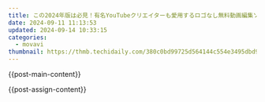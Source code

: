 ```yaml
---
title: この2024年版は必見！有名YouTubeクリエイターも愛用するロゴなし無料動画編集ソフトベスト15 - プロ仕様機能充実
date: 2024-09-11 11:13:53
updated: 2024-09-14 10:33:15
categories:
  - movavi
thumbnail: https://thmb.techidaily.com/380c0bd99725d564144c554e3495dbd9ae260fd185cc36120b3c443e5fa292b5.JPEG
---
```


{{post-main-content}}

<ins class="adsbygoogle"
     style="display:block"
     data-ad-format="autorelaxed"
     data-ad-client="ca-pub-7571918770474297"
     data-ad-slot="1223367746"></ins>

{{post-assign-content}}

<ins class="adsbygoogle"
     style="display:block"
     data-ad-client="ca-pub-7571918770474297"
     data-ad-slot="8358498916"
     data-ad-format="auto"
     data-full-width-responsive="true"></ins>
